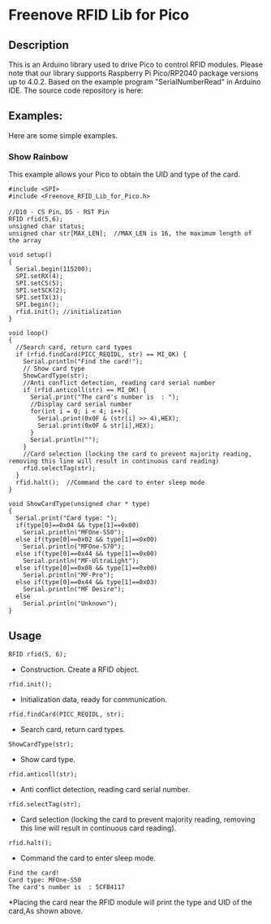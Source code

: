 # Freenove RFID Lib for Pico

## Description
This is an Arduino library used to drive Pico to control RFID modules.
Please note that our library supports Raspberry Pi Pico/RP2040 package versions up to 4.0.2.
Based on the example program "SerialNumberRead" in Arduino IDE. The source code repository is here:



## Examples:

Here are some simple examples.

### Show Rainbow
This example allows your Pico to obtain the UID and type of the card.
```
#include <SPI>
#include <Freenove_RFID_Lib_for_Pico.h>

//D10 - CS Pin、D5 - RST Pin
RFID rfid(5,6);   
unsigned char status;
unsigned char str[MAX_LEN];  //MAX_LEN is 16, the maximum length of the array

void setup()
{
  Serial.begin(115200);
  SPI.setRX(4);
  SPI.setCS(5);
  SPI.setSCK(2);
  SPI.setTX(3);
  SPI.begin();
  rfid.init(); //initialization
}

void loop()
{
  //Search card, return card types
  if (rfid.findCard(PICC_REQIDL, str) == MI_OK) {
    Serial.println("Find the card!");
    // Show card type
    ShowCardType(str);
    //Anti conflict detection, reading card serial number
    if (rfid.anticoll(str) == MI_OK) {
      Serial.print("The card's number is  : ");
      //Display card serial number
      for(int i = 0; i < 4; i++){
        Serial.print(0x0F & (str[i] >> 4),HEX);
        Serial.print(0x0F & str[i],HEX);
      }
      Serial.println("");
    }
    //Card selection (locking the card to prevent majority reading, removing this line will result in continuous card reading)
    rfid.selectTag(str);
  }
  rfid.halt();  //Command the card to enter sleep mode
}

void ShowCardType(unsigned char * type)
{
  Serial.print("Card type: ");
  if(type[0]==0x04 && type[1]==0x00) 
    Serial.println("MFOne-S50");
  else if(type[0]==0x02 && type[1]==0x00)
    Serial.println("MFOne-S70");
  else if(type[0]==0x44 && type[1]==0x00)
    Serial.println("MF-UltraLight");
  else if(type[0]==0x08 && type[1]==0x00)
    Serial.println("MF-Pro");
  else if(type[0]==0x44 && type[1]==0x03)
    Serial.println("MF Desire");
  else
    Serial.println("Unknown");
}

```

## Usage
```
RFID rfid(5, 6);
```
* Construction. Create a RFID object.

```
rfid.init();
```
* Initialization data, ready for communication.
```
rfid.findCard(PICC_REQIDL, str);
```
* Search card, return card types.

```
ShowCardType(str);
```
* Show card type.

```
rfid.anticoll(str);
```
* Anti conflict detection, reading card serial number.

```
rfid.selectTag(str);
```
* Card selection (locking the card to prevent majority reading, removing this line will result in continuous card reading).

```
rfid.halt();
```
* Command the card to enter sleep mode.

```
Find the card!
Card type: MFOne-S50
The card's number is  : 5CFB4117
```
*Placing the card near the RFID module will print the type and UID of the card,As shown above.